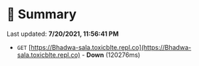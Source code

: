 # 📖 Summary
Last updated: **7/20/2021, 11:56:41 PM**

- `GET` [https://Bhadwa-sala.toxicblte.repl.co](https://Bhadwa-sala.toxicblte.repl.co) - **Down** (120276ms)
